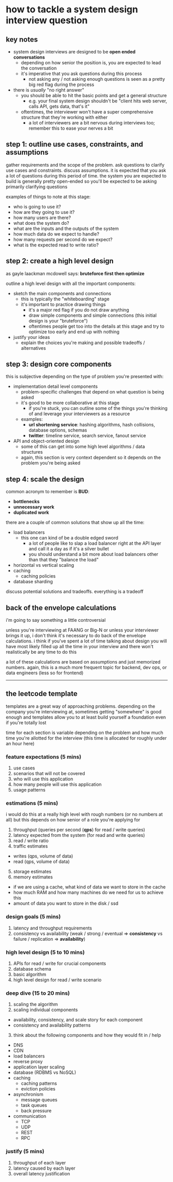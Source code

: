 # how to tackle a system design interview question

## key notes

- system design interviews are designed to be **open ended conversations**
  - depending on how senior the position is, you are expected to lead the conversation
  - it's imperative that you ask questions during this process
    - not asking any / not asking enough questions is seen as a pretty big red flag during the process
- there is _usually_ "no right answer"
  - you should be able to hit the basic points and get a general structure
    - e.g. your final system design shouldn't be "client hits web server, calls API, gets data, that's it"
  - oftentimes, the interviewer won't have a super comprehensive structure that they're working with either
    - a lot of interviewers are a bit nervous during interviews too; remember this to ease your nerves a bit

## step 1: outline use cases, constraints, and assumptions

gather requirements and the scope of the problem. ask questions to clarify use cases and constraints. discuss assumptions. it is expected that you ask a lot of questions during this period of time. the system you are expected to build is generally pretty open-ended so you'll be expected to be asking primarily clarifying questions

examples of things to note at this stage:

- who is going to use it?
- how are they going to use it?
- how many users are there?
- what does the system do?
- what are the inputs and the outputs of the system
- how much data do we expect to handle?
- how many requests per second do we expect?
- what is the expected read to write ratio?

## step 2: create a high level design

as gayle laackman mcdowell says: **bruteforce first then optimize**

outline a high level design with all the important components:

- sketch the main components and connections
  - this is typically the "whiteboarding" stage
  - it's important to practice drawing things
    - it's a major red flag if you do not draw anything
    - draw simple components and simple connections (this initial design is your "bruteforce")
    - oftentimes people get too into the details at this stage and try to optimize too early and end up with nothing
- justify your ideas
  - explain the choices you're making and possible tradeoffs / alternatives

## step 3: design core components

this is subjective depending on the type of problem you're presented with:

- implementation detail level components
  - problem-specific challenges that depend on what question is being asked
  - it's good to be more collaborative at this stage
    - if you're stuck, you can outline some of the things you're thinking of and leverage your interviewers as a resource
  - examples:
    - **url shortening service**: hashing algorithms, hash collisions, database options, schemas
    - **twitter**: timeline service, search service, fanout service
- API and object-oriented design
  - some of this can get into some high level algorithms / data structures
  - again, this section is very context dependent so it depends on the problem you're being asked

## step 4: scale the design

common acronym to remember is **BUD**:

- **bottlenecks**
- **unnecessary work**
- **duplicated work**

there are a couple of common solutions that show up all the time:

- load balancers
  - this one can kind of be a double edged sword
    - a lot of people like to slap a load balancer right at the API layer and call it a day as if it's a silver bullet
    - you should understand a bit more about load balancers other than that they "balance the load"
- horizontal vs vertical scaling
- caching
  - caching policies
- database sharding

discuss potential solutions and tradeoffs. everything is a tradeoff

## back of the envelope calculations

i'm going to say something a little controversial

unless you're interviewing at FAANG or Big-N or unless your interviewer brings it up, i don't think it's necessary to do back of the envelope calculations. i think if you've spent a lot of time talking about design you will have most likely filled up all the time in your interview and there won't realistically be any time to do this

a lot of these calculations are based on assumptions and just memorized numbers. again, this is a much more frequent topic for backend, dev ops, or data engineers (less so for frontend)

---

## the leetcode template

templates are a great way of approaching problems. depending on the company you're interviewing at, sometimes getting "somewhere" is good enough and templates allow you to at least build yourself a foundation even if you're totally lost

time for each section is variable depending on the problem and how much time you're allotted for the interview (this time is allocated for roughly under an hour here)

### feature expectations (5 mins)

1. use cases
2. scenarios that will not be covered
3. who will use this application
4. how many people will use this application
5. usage patterns

### estimations (5 mins)

i would do this at a really high level with rough numbers (or no numbers at all) but this depends on how senior of a role you're applying for

1. throughput (queries per second (**qps**) for read / write queries)
2. latency expected from the system (for read and write queries)
3. read / write ratio
4. traffic estimates

- writes (qps, volume of data)
- read (qps, volume of data)

5. storage estimates
6. memory estimates

- if we are using a cache, what kind of data we want to store in the cache
- how much RAM and how many machines do we need for us to achieve this
- amount of data you want to store in the disk / ssd

### design goals (5 mins)

1. latency and throughput requirements
2. consistency vs availability (weak / strong / eventual => **consistency** vs failure / replication => **availability**)

### high level design (5 to 10 mins)

1. APIs for read / write for crucial components
2. database schema
3. basic algorithm
4. high level design for read / write scenario

### deep dive (15 to 20 mins)

1. scaling the algorithm
2. scaling individual components

- availability, consistency, and scale story for each component
- consistency and availability patterns

3. think about the following components and how they would fit in / help

- DNS
- CDN
- load balancers
- reverse proxy
- application layer scaling
- database (RDBMS vs NoSQL)
- caching
  - caching patterns
  - eviction policies
- asynchronism
  - message queues
  - task queues
  - back pressure
- communication
  - TCP
  - UDP
  - REST
  - RPC

### justify (5 mins)

1. throughput of each layer
2. latency caused by each layer
3. overall latency justification
